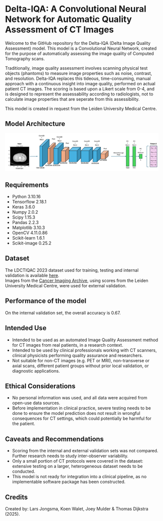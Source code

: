 # Delta-IQA: A Convolutional Neural Network for Automatic Quality Assessment of CT Images
Welcome to the GitHub repository for the Delta-IQA (Delta Image Quality Assessment) model. This model is a Convolutional Neural Network, created for the purpose of automatically assessing the image quality of Computed Tomography scans. 

Traditionally, image quality assessment involves scanning physical test objects (phantoms) to measure image properties such as noise, contrast, and resolution. Delta-IQA replaces this tideous, time-consuming, manual approach with a continuous insight into image quality, performed on actual patient CT images. The scoring is based upon a Likert scale from 0-4, and is designed to represent the assessability according to radiologists, not to calculate image properties that are seperate from this assessibility.


This model is created in request from the Leiden University Medical Centre.
## Model Architecture 
![Diagram](Images/Framework.png)

## Requirements 
- Python 3.10.16
- Tensorflow 2.18.1
- Keras 3.6.0
- Numpy 2.0.2
- Scipy 1.15.3
- Pandas 2.2.3
- Matplotlib 3.10.3
- OpenCV 4.11.0.86
- Scikit-learn 1.6.1
- Scikit-image 0.25.2

## Dataset
The LDCTIQAC 2023 dataset used for training, testing and internal validation is available [here](https://ldctiqac2023.grand-challenge.org).  
Images from the [Cancer Imaging Archive](https://www.cancerimagingarchive.net/collection/ldct-and-projection-data/), using scores from the Leiden University Medical Centre, were used for external validation. 

## Performance of the model
On the internal validation set, the overall accuracy is 0.67. 

## Intended Use
- Intended to be used as an automated Image Quality Assessment method for CT images from real patients, in a research context.
- Intended to be used by clinical professionals working with CT scanners, clinical physicists performing quality assurance and researchers.
- Not suitable for non-CT images (e.g. PET or MRI), non-transverse or axial scans, different patient groups without prior local validation, or diagnostic applications.

## Ethical Considerations
- No personal information was used, and all data were acquired from open-use data sources.
- Before implementation in clinical practice, severe testing needs to be done to ensure the model prediction does not result in wrongful consequences for CT settings, which could potentially be harmful for the patient.

## Caveats and Recommendations
- Scoring from the internal and external validation sets was not compared. Further research needs to study inter-observer variability. 
- Only a small portion of CT protocols were covered in the dataset: extensive testing on a larger, heterogeneous dataset needs to be conducted.
- This model is not ready for integration into a clinical pipeline, as no implementable software package has been constructed.

## Credits
Created by: Lars Jongsma, Koen Walet, Joey Mulder & Thomas Dijkstra (2025).
